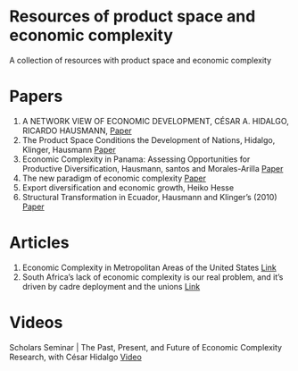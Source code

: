 # Resources of product space and economic complexity
A collection of resources with product space and economic complexity
# Papers

1. A NETWORK VIEW OF ECONOMIC DEVELOPMENT, CÉSAR A. HIDALGO, RICARDO HAUSMANN, <a href="https://static1.squarespace.com/static/5759bc7886db431d658b7d33/t/5783bd92b3db2b8f172eb722/1468251540792/HidalgoHausmann_DAI_2008.pdf" target="_blank">Paper</a>
2. The Product Space Conditions the Development of Nations, Hidalgo, Klinger, Hausmann <a href="https://arxiv.org/ftp/arxiv/papers/0708/0708.2090.pdf" target="_blank">Paper</a>
3. Economic Complexity in Panama: Assessing Opportunities for Productive Diversification, Hausmann, santos and Morales-Arilla <a href="https://www.researchgate.net/publication/318007996_Economic_Complexity_in_Panama_Assessing_Opportunities_for_Productive_Diversification" target="_blank">Paper</a>
4. The new paradigm of economic complexity <a href="https://www.sciencedirect.com/science/article/pii/S0048733321002420">Paper</a>
5. Export diversification and economic growth, Heiko Hesse
6. Structural Transformation in Ecuador, Hausmann and Klinger’s (2010)  <a href="https://growthlab.cid.harvard.edu/files/growthlab/files/structural_transformation_in_ecuador.pdf">Paper</a>
# Articles

1. Economic Complexity in Metropolitan Areas of the United States
<a href="https://www.brookings.edu/research/growing-cities-that-work-for-all-a-capability-based-approach-to-regional-economic-competitiveness/" target="_blank"> Link </a>
2. South Africa’s lack of economic complexity is our real problem, and it’s driven by cadre deployment and the unions <a href="https://www.dailymaverick.co.za/article/2021-07-25-south-africas-lack-of-economic-complexity-is-our-real-problem-and-its-driven-by-cadre-deployment-and-the-unions/">Link</a>

# Videos
Scholars Seminar | The Past, Present, and Future of Economic Complexity Research, with César Hidalgo <a href="https://www.youtube.com/watch?v=lrr2PFAMPOs" > Video </a>

